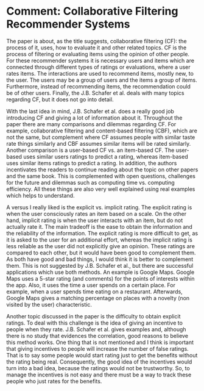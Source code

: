 # Comment: Collaborative Filtering Recommender Systems

The paper is about, as the title suggests, collaborative filtering (CF): the process of it, uses, how to evaluate it and other related topics. CF is the process of filtering or evaluating items using the opinion of other people. For these recommender systems it is necessary users and items which are connected through different types of ratings or evaluations, where a user rates items. The interactions are used to recommend items, mostly new, to the user. The users may be a group of users and the items a group of items. Furthermore, instead of recommending items, the recommendation could be of other users. Finally, the J.B. Schafer et al. deals with many topics regarding CF, but it does not go into detail.

With the last idea in mind, J.B. Schafer et al. does a really good job introducing CF and giving a lot of information about it. Throughout the paper there are many comparisons and dilemmas regarding CF. For example, collaborative filtering and content-based filtering (CBF), which are not the same, but complement where CF assumes people with similar taste rate things similarly and CBF assumes similar items will be rated similarly. Another comparison is a user-based CF vs. an item-based CF. The user-based uses similar users ratings to predict a rating, whereas item-based uses similar items ratings to predict a rating. In addition, the authors incentivates the readers to continue reading about the topic on other papers and the same book. This is complemented with open questions, challenges for the future and dilemmas such as computing time vs. computing efficiency. All these things are also very well explained using real examples which helps to understand.

A versus I really liked is the explicit vs. implicit rating. The explicit rating is when the user consciously rates an item based on a scale. On the other hand, implicit rating is when the user interacts with an item, but do not actually rate it. The main tradeoff is the ease to obtain the information and the reliability of the information. The explicit rating is more difficult to get, as it is asked to the user for an additional effort, whereas the implicit rating is less reliable as the user did not explicitly give an opinion. These ratings are compared to each other, but it would have been good to complement them. As both have good and bad things, I would think it is better to complement them. This is not suggested by J.B. Schafer et al., but there are successful applications which use both methods. An example is Google Maps. Google Maps uses a 5-star rating (and comments) for the points of interests within the app. Also, it uses the time a user spends on a certain place. For example, when a user spends time eating on a restaurant. Afterwards, Google Maps gives a matching percentage on places with a novelty (non visited by the user) characteristic.

Another topic discussed in the paper is the difficulty to obtain explicit ratings. To deal with this challenge is the idea of giving an incentive to people when they rate. J.B. Schafer et al. gives examples and, although there is no study that evidences the correlation, good reasons to believe this method works. One thing that is not mentioned and I think is important that giving incentives to people will increase the number of false ratings. That is to say some people would start rating just to get the benefits without the rating being real. Consequently, the good idea of the incentives would turn into a bad idea, because the ratings would not be trustworthy. So, to manage the incentives is not easy and there must be a way to track these people who just rates for the benefits.
